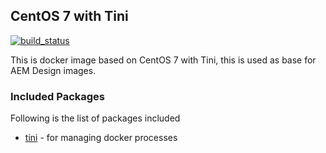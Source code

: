 ## CentOS 7 with Tini

[![build_status](https://travis-ci.org/aem-design/centos-tini.svg?branch=master)](https://travis-ci.org/aem-design/centos-tini)


This is docker image based on CentOS 7 with Tini, this is used as base for AEM Design images.

### Included Packages

Following is the list of packages included

* [tini](https://github.com/krallin/tini)                  - for managing docker processes

